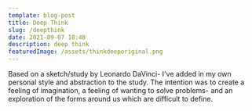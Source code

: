 ```yaml
---
template: blog-post
title: Deep Think
slug: /deepthink
date: 2021-09-07 18:48
description: deep think
featuredImage: /assets/thinkdeeporiginal.png
---
```

Based on a sketch/study by Leonardo DaVinci- I've added in my own personal style and abstraction to the study. The intention was to create a feeling of imagination, a feeling of wanting to solve problems- and an exploration of the forms around us which are difficult to define.
